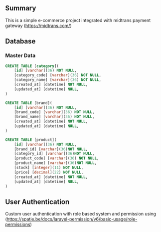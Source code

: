 ## Summary
This is a simple e-commerce project integrated with midtrans payment gateway (https://midtrans.com/)

## Database 

### Master Data

```sql
CREATE TABLE [category](
	[id] [varchar](36) NOT NULL,
    [category_code] [varchar](36) NOT NULL,
	[category_name] [varchar](36) NOT NULL,
	[created_at] [datetime] NOT NULL,
	[updated_at] [datetime] NULL,
)
```

```sql
CREATE TABLE [brand](
	[id] [varchar](36) NOT NULL,
    [brand_code] [varchar](36) NOT NULL,
	[brand_name] [varchar](36) NOT NULL,
	[created_at] [datetime] NOT NULL,
	[updated_at] [datetime] NULL,
)
```

```sql
CREATE TABLE [product](
	[id] [varchar](36) NOT NULL,
    [brand_id] [varchar](36)NOT NULL,
	[category_id] [varchar](36)NOT NULL,
    [product_code] [varchar](36) NOT NULL,
	[product_name] [varchar](36)NOT NULL,
    [stock] [integer](11) NOT NULL,
    [price] [decimal](22) NOT NULL,
	[created_at] [datetime] NOT NULL,
	[updated_at] [datetime] NULL,
)
```

## User Authentication

Custom user authentication with role based system and permission using (https://spatie.be/docs/laravel-permission/v6/basic-usage/role-permissions)
